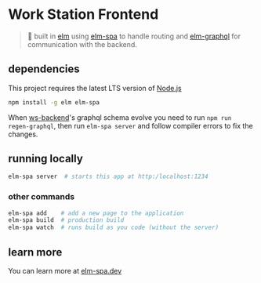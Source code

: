 # Work Station Frontend
> 🌳  built in [elm](https://elm-lang.org) using [elm-spa](https://elm-spa.dev) to handle routing and [elm-graphql](https://package.elm-lang.org/packages/dillonkearns/elm-graphql/latest) for communication with the backend.

## dependencies

This project requires the latest LTS version of [Node.js](https://nodejs.org/)

```bash
npm install -g elm elm-spa
```

When [ws-backend](https://github.com/42-AI/ws-backend)'s graphql schema evolve you need to run `npm run regen-graphql`, then run `elm-spa server` and follow compiler errors to fix the changes.


## running locally

```bash
elm-spa server  # starts this app at http:/localhost:1234
```

### other commands

```bash
elm-spa add    # add a new page to the application
elm-spa build  # production build
elm-spa watch  # runs build as you code (without the server)
```

## learn more

You can learn more at [elm-spa.dev](https://elm-spa.dev)
